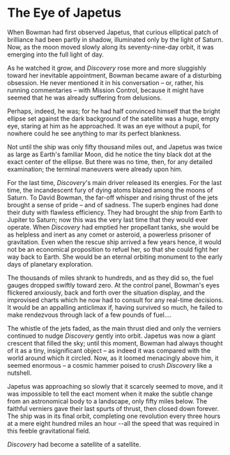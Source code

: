 # The Eye of Japetus

When Bowman had first observed Japetus, that curious elliptical patch of brilliance had been partly in shadow, illuminated only by the light of Saturn. Now, as the moon moved slowly along its seventy-nine-day orbit, it was emerging into the full light of day.

As he watched it grow, and _Discovery_ rose more and more sluggishly toward her inevitable appointment, Bowman became aware of a disturbing obsession. He never mentioned it in his conversation – or, rather, his running commentaries – with Mission Control, because it might have seemed that he was already suffering from delusions.

Perhaps, indeed, he was; for he had half convinced himself that the bright ellipse set against the dark background of the satellite was a huge, empty eye, staring at him as he approached. It was an eye without a pupil, for nowhere could he see anything to mar its perfect blankness.

Not until the ship was only fifty thousand miles out, and Japetus was twice as large as Earth's familiar Moon, did he notice the tiny black dot at the exact center of the ellipse. But there was no time, then, for any detailed examination; the terminal maneuvers were already upon him.

For the last time, _Discovery_'s main driver released its energies. For the last time, the incandescent fury of dying atoms blazed among the moons of Saturn. To David Bowman, the far-off whisper and rising thrust of the jets brought a sense of pride – and of sadness. The superb engines had done their duty with flawless efficiency. They had brought the ship from Earth to Jupiter to Saturn; now this was the very last time that they would ever operate. When _Discovery_ had emptied her propellant tanks, she would be as helpless and inert as any comet or asteroid, a powerless prisoner of gravitation. Even when the rescue ship arrived a few years hence, it would not be an economical proposition to refuel her, so that she could fight her way back to Earth. She would be an eternal orbiting monument to the early days of planetary exploration.

The thousands of miles shrank to hundreds, and as they did so, the fuel gauges dropped swiftly toward zero. At the control panel, Bowman's eyes flickered anxiously, back and forth over the situation display, and the improvised charts which he now had to consult for any real-time decisions. It would be an appalling anticlimax if, having survived so much, he failed to make rendezvous through lack of a few pounds of fuel.…

The whistle of the jets faded, as the main thrust died and only the verniers continued to nudge _Discovery_ gently into orbit. Japetus was now a giant crescent that filled the sky; until this moment, Bowman had always thought of it as a tiny, insignificant object – as indeed it was compared with the world around which it circled. Now, as it loomed menacingly above him, it seemed enormous – a cosmic hammer poised to crush _Discovery_ like a nutshell.

Japetus was approaching so slowly that it scarcely seemed to move, and it was impossible to tell the eact moment when it make the subtle change from an astronomical body to a landscape, only fifty miles below. The faithful verniers gave their last spurts of thrust, then closed down forever. The ship was in its final orbit, completing one revolution every three hours at a mere eight hundred miles an hour --all the speed that was required in this feeble gravitational field.

_Discovery_ had become a satellite of a satellite.